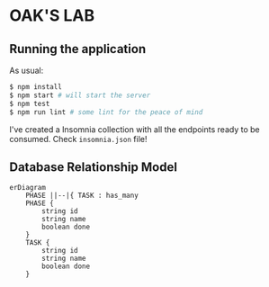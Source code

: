 # OAK'S LAB

## Running the application

As usual: 

```sh
$ npm install
$ npm start # will start the server
$ npm test
$ npm run lint # some lint for the peace of mind
```

I've created a Insomnia collection with all the endpoints ready to be consumed. Check `insomnia.json` file!

## Database Relationship Model

```mermaid
erDiagram
    PHASE ||--|{ TASK : has_many
    PHASE {
        string id
        string name
        boolean done
    }
    TASK {
        string id
        string name
        boolean done
    }
```
